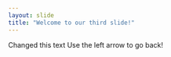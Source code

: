 ```yaml
---
layout: slide
title: "Welcome to our third slide!"
---
```

Changed this text
Use the left arrow to go back!
